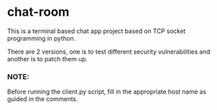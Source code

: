 # chat-room

This is a terminal based chat app project based on TCP socket programming in python.

There are 2 versions, one is to test different security vulnerabilities and another is to patch them up.


### NOTE:
Before running the client.py script, fill in the appropriate host name as guided in the comments.
